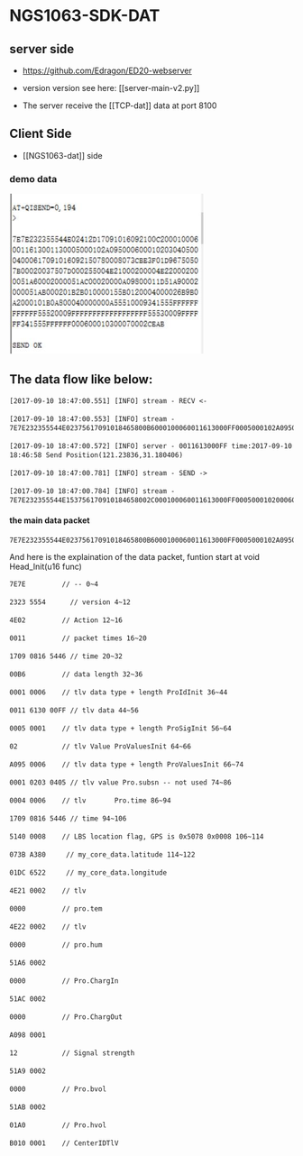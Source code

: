 # NGS1063-SDK-DAT

## server side 

- https://github.com/Edragon/ED20-webserver
- version version see here: [[server-main-v2.py]]

- The server receive the [[TCP-dat]] data at port 8100


## Client Side 

- [[NGS1063-dat]] side 

### demo data 

![](2025-03-24-18-23-53.png)

## The data flow like below: 

    [2017-09-10 18:47:00.551] [INFO] stream - RECV <- 
    
    [2017-09-10 18:47:00.553] [INFO] stream - 7E7E232355544E02375617091018465800B6000100060011613000FF0005000102A095000600010203040500040006170910184658514000080739F35801DBC6764E21000200004E220002000051A60002000051AC00020000A09800011351A90002000051AB0002016BB010000115B012000400018229B0A2000101B0A800040000000A55510009FFFFFFFFFFFFFFFFFF55520009FFFFFFFFFFFFFFFFFF55530009000000FFFFFFFFFFFF000600010300070002F144
    
    [2017-09-10 18:47:00.572] [INFO] server - 0011613000FF time:2017-09-10 18:46:58 Send Position(121.23836,31.180406)
    
    [2017-09-10 18:47:00.781] [INFO] stream - SEND ->
    
    [2017-09-10 18:47:00.784] [INFO] stream - 7E7E232355544E153756170910184658002C000100060011613000FF00050001020006000104000700029E3


#### the main data packet

    7E7E232355544E02375617091018465800B6000100060011613000FF0005000102A095000600010203040500040006170910184658514000080739F35801DBC6764E21000200004E220002000051A60002000051AC00020000A09800011351A90002000051AB0002016BB010000115B012000400018229B0A2000101B0A800040000000A55510009FFFFFFFFFFFFFFFFFF55520009FFFFFFFFFFFFFFFFFF55530009000000FFFFFFFFFFFF000600010300070002F144


And here is the explaination of the data packet, funtion start at void Head_Init(u16 func)

    7E7E         // -- 0~4 

    2323 5554      // version 4~12

    4E02         // Action 12~16

    0011         // packet times 16~20

    1709 0816 5446 // time 20~32

    00B6         // data length 32~36 

    0001 0006    // tlv data type + length ProIdInit 36~44

    0011 6130 00FF // tlv data 44~56

    0005 0001    // tlv data type + length ProSigInit 56~64

    02           // tlv Value ProValuesInit 64~66

    A095 0006    // tlv data type + length ProValuesInit 66~74

    0001 0203 0405 // tlv value Pro.subsn -- not used 74~86

    0004 0006    // tlv       Pro.time 86~94

    1709 0816 5446 // time 94~106

    5140 0008    // LBS location flag, GPS is 0x5078 0x0008 106~114

    073B A380     // my_core_data.latitude 114~122

    01DC 6522     // my_core_data.longitude

    4E21 0002    // tlv

    0000         // pro.tem

    4E22 0002    // tlv

    0000         // pro.hum

    51A6 0002 

    0000         // Pro.ChargIn

    51AC 0002 

    0000         // Pro.ChargOut

    A098 0001

    12           // Signal strength

    51A9 0002

    0000         // Pro.bvol

    51AB 0002

    01A0         // Pro.hvol  

    B010 0001    // CenterIDTlV
